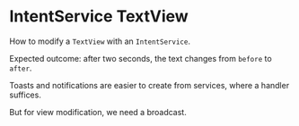 # IntentService TextView

How to modify a `TextView` with an `IntentService`.

Expected outcome: after two seconds, the text changes from `before` to `after`.

Toasts and notifications are easier to create from services, where a handler suffices.

But for view modification, we need a broadcast.
